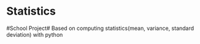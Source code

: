 # Statistics
#School Project# Based on computing statistics(mean, variance, standard deviation) with python
